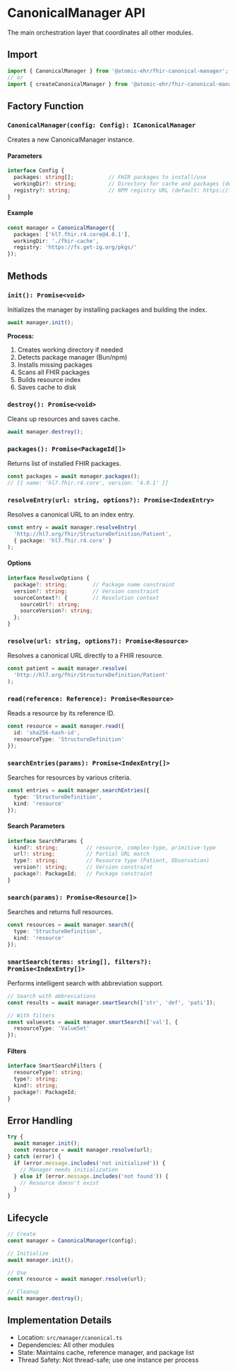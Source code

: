 # CanonicalManager API

The main orchestration layer that coordinates all other modules.

## Import

```typescript
import { CanonicalManager } from '@atomic-ehr/fhir-canonical-manager';
// or
import { createCanonicalManager } from '@atomic-ehr/fhir-canonical-manager';
```

## Factory Function

### `CanonicalManager(config: Config): ICanonicalManager`

Creates a new CanonicalManager instance.

#### Parameters

```typescript
interface Config {
  packages: string[];           // FHIR packages to install/use
  workingDir?: string;          // Directory for cache and packages (default: cwd)
  registry?: string;            // NPM registry URL (default: https://fs.get-ig.org/pkgs/)
}
```

#### Example

```typescript
const manager = CanonicalManager({
  packages: ['hl7.fhir.r4.core@4.0.1'],
  workingDir: './fhir-cache',
  registry: 'https://fs.get-ig.org/pkgs/'
});
```

## Methods

### `init(): Promise<void>`

Initializes the manager by installing packages and building the index.

```typescript
await manager.init();
```

**Process:**
1. Creates working directory if needed
2. Detects package manager (Bun/npm)
3. Installs missing packages
4. Scans all FHIR packages
5. Builds resource index
6. Saves cache to disk

### `destroy(): Promise<void>`

Cleans up resources and saves cache.

```typescript
await manager.destroy();
```

### `packages(): Promise<PackageId[]>`

Returns list of installed FHIR packages.

```typescript
const packages = await manager.packages();
// [{ name: 'hl7.fhir.r4.core', version: '4.0.1' }]
```

### `resolveEntry(url: string, options?): Promise<IndexEntry>`

Resolves a canonical URL to an index entry.

```typescript
const entry = await manager.resolveEntry(
  'http://hl7.org/fhir/StructureDefinition/Patient',
  { package: 'hl7.fhir.r4.core' }
);
```

#### Options

```typescript
interface ResolveOptions {
  package?: string;        // Package name constraint
  version?: string;        // Version constraint
  sourceContext?: {        // Resolution context
    sourceUrl?: string;
    sourceVersion?: string;
  };
}
```

### `resolve(url: string, options?): Promise<Resource>`

Resolves a canonical URL directly to a FHIR resource.

```typescript
const patient = await manager.resolve(
  'http://hl7.org/fhir/StructureDefinition/Patient'
);
```

### `read(reference: Reference): Promise<Resource>`

Reads a resource by its reference ID.

```typescript
const resource = await manager.read({
  id: 'sha256-hash-id',
  resourceType: 'StructureDefinition'
});
```

### `searchEntries(params): Promise<IndexEntry[]>`

Searches for resources by various criteria.

```typescript
const entries = await manager.searchEntries({
  type: 'StructureDefinition',
  kind: 'resource'
});
```

#### Search Parameters

```typescript
interface SearchParams {
  kind?: string;         // resource, complex-type, primitive-type
  url?: string;          // Partial URL match
  type?: string;         // Resource type (Patient, Observation)
  version?: string;      // Version constraint
  package?: PackageId;   // Package constraint
}
```

### `search(params): Promise<Resource[]>`

Searches and returns full resources.

```typescript
const resources = await manager.search({
  type: 'StructureDefinition',
  kind: 'resource'
});
```

### `smartSearch(terms: string[], filters?): Promise<IndexEntry[]>`

Performs intelligent search with abbreviation support.

```typescript
// Search with abbreviations
const results = await manager.smartSearch(['str', 'def', 'pati']);

// With filters
const valuesets = await manager.smartSearch(['val'], {
  resourceType: 'ValueSet'
});
```

#### Filters

```typescript
interface SmartSearchFilters {
  resourceType?: string;
  type?: string;
  kind?: string;
  package?: PackageId;
}
```

## Error Handling

```typescript
try {
  await manager.init();
  const resource = await manager.resolve(url);
} catch (error) {
  if (error.message.includes('not initialized')) {
    // Manager needs initialization
  } else if (error.message.includes('not found')) {
    // Resource doesn't exist
  }
}
```

## Lifecycle

```typescript
// Create
const manager = CanonicalManager(config);

// Initialize
await manager.init();

// Use
const resource = await manager.resolve(url);

// Cleanup
await manager.destroy();
```

## Implementation Details

- Location: `src/manager/canonical.ts`
- Dependencies: All other modules
- State: Maintains cache, reference manager, and package list
- Thread Safety: Not thread-safe; use one instance per process
